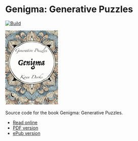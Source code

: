# Genigma: Generative Puzzles

[![Build](https://github.com/koenderks/genigma/actions/workflows/build-book.yaml/badge.svg)](https://github.com/koenderks/genigma/actions/workflows/build-book.yaml)

<p align='left'><img src='https://github.com/koenderks/genigma/raw/master/front-page.pdf' width='33%'></p>

Source code for the book Genigma: Generative Puzzles.

- [Read online](https://koenderks.github.io/genigma/)
- [PDF version](https://koenderks.github.io/genigma/Genigma--Generative-Puzzles.pdf)
- [ePub version](https://koenderks.github.io/genigma/Genigma--Generative-Puzzles.epub)
